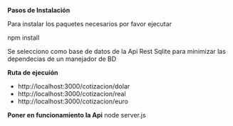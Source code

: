 **Pasos de Instalación**

Para instalar los paquetes necesarios por favor ejecutar

npm install

Se selecciono como base de datos de la Api Rest Sqlite para minimizar las dependecias de un manejador de BD

**Ruta de ejecuión**
- http://localhost:3000/cotizacion/dolar
- http://localhost:3000/cotizacion/real
- http://localhost:3000/cotizacion/euro

**Poner en funcionamiento la Api**
node server.js